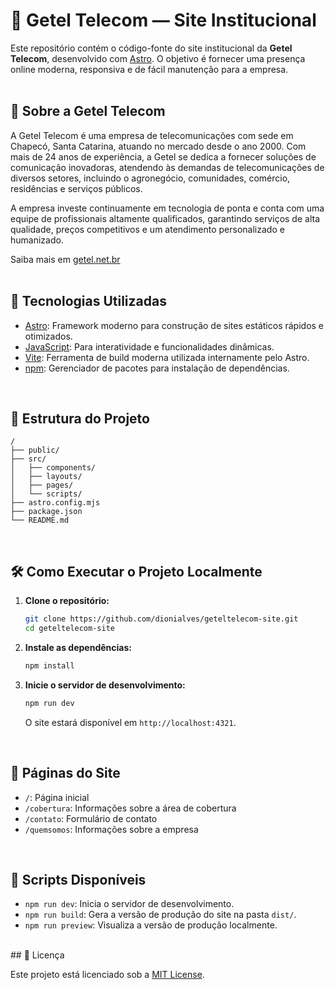 # 📱 Getel Telecom — Site Institucional

Este repositório contém o código-fonte do site institucional da **Getel Telecom**, desenvolvido com [Astro](https://astro.build/). O objetivo é fornecer uma presença online moderna, responsiva e de fácil manutenção para a empresa.
<br>
<br>
## 🏢 Sobre a Getel Telecom

A Getel Telecom é uma empresa de telecomunicações com sede em Chapecó, Santa Catarina, atuando no mercado desde o ano 2000. Com mais de 24 anos de experiência, a Getel se dedica a fornecer soluções de comunicação inovadoras, atendendo às demandas de telecomunicações de diversos setores, incluindo o agronegócio, comunidades, comércio, residências e serviços públicos.

A empresa investe continuamente em tecnologia de ponta e conta com uma equipe de profissionais altamente qualificados, garantindo serviços de alta qualidade, preços competitivos e um atendimento personalizado e humanizado.

Saiba mais em [getel.net.br](http://www.getel.net.br)
<br>
<br>
## 🚀 Tecnologias Utilizadas

* [Astro](https://astro.build/): Framework moderno para construção de sites estáticos rápidos e otimizados.
* [JavaScript](https://developer.mozilla.org/pt-BR/docs/Web/JavaScript): Para interatividade e funcionalidades dinâmicas.
* [Vite](https://vitejs.dev/): Ferramenta de build moderna utilizada internamente pelo Astro.
* [npm](https://www.npmjs.com/): Gerenciador de pacotes para instalação de dependências.
<br>

## 📁 Estrutura do Projeto

```
/
├── public/             
├── src/
│   ├── components/    
│   ├── layouts/       
│   ├── pages/         
│   └── scripts/        
├── astro.config.mjs  
├── package.json        
└── README.md          
```
<br>

## 🛠️ Como Executar o Projeto Localmente

1. **Clone o repositório:**

   ```bash
   git clone https://github.com/dionialves/geteltelecom-site.git
   cd geteltelecom-site
   ```

2. **Instale as dependências:**

   ```bash
   npm install
   ```

3. **Inicie o servidor de desenvolvimento:**

   ```bash
   npm run dev
   ```

   O site estará disponível em `http://localhost:4321`.
<br>

## 📅 Páginas do Site

* `/`: Página inicial
* `/cobertura`: Informações sobre a área de cobertura
* `/contato`: Formulário de contato
* `/quemsomos`: Informações sobre a empresa
<br>

## 🔖 Scripts Disponíveis

* `npm run dev`: Inicia o servidor de desenvolvimento.
* `npm run build`: Gera a versão de produção do site na pasta `dist/`.
* `npm run preview`: Visualiza a versão de produção localmente.
<br>
## 📄 Licença

Este projeto está licenciado sob a [MIT License](LICENSE).
